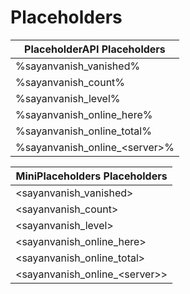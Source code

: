 # Placeholders



| PlaceholderAPI Placeholders      |
| -------------------------------- |
| %sayanvanish\_vanished%          |
| %sayanvanish\_count%             |
| %sayanvanish\_level%             |
| %sayanvanish\_online\_here%      |
| %sayanvanish\_online\_total%     |
| %sayanvanish\_online\_\<server>% |

| MiniPlaceholders Placeholders     |
| --------------------------------- |
| \<sayanvanish\_vanished>          |
| \<sayanvanish\_count>             |
| \<sayanvanish\_level>             |
| \<sayanvanish\_online\_here>      |
| \<sayanvanish\_online\_total>     |
| \<sayanvanish\_online\_\<server>> |
